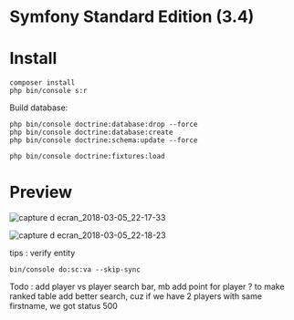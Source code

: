 Symfony Standard Edition (3.4)
========================

# Install #

```
composer install
php bin/console s:r

```

Build database:

```
php bin/console doctrine:database:drop --force
php bin/console doctrine:database:create
php bin/console doctrine:schema:update --force
```

```
php bin/console doctrine:fixtures:load
```

# Preview 
![capture d ecran_2018-03-05_22-17-33](https://user-images.githubusercontent.com/15458329/37000213-fe9c2810-20c2-11e8-9791-c93ce48dd13d.png)

![capture d ecran_2018-03-05_22-18-23](https://user-images.githubusercontent.com/15458329/37000223-051dd2d8-20c3-11e8-95ec-a94763c3407c.png)


tips : verify entity 

```
bin/console do:sc:va --skip-sync
```


Todo : add player vs player search bar,
       mb add point for player ? to make ranked table
       add better search, cuz if we have 2 players with same firstname, we got status 500
